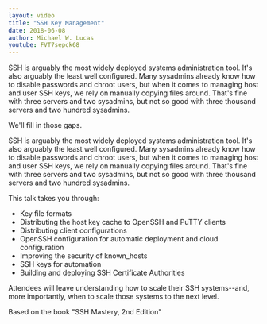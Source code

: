 ```yaml
---
layout: video
title: "SSH Key Management"
date: 2018-06-08
author: Michael W. Lucas
youtube: FVT7sepck68
---
```

SSH is arguably the most widely deployed systems administration tool. It's also arguably the least well configured. Many sysadmins already know how to disable passwords and chroot users, but when it comes to managing host and user SSH keys, we rely on manually copying files around. That's fine with three servers and two sysadmins, but not so good with three thousand servers and two hundred sysadmins.

We'll fill in those gaps.

SSH is arguably the most widely deployed systems administration tool. It's also arguably the least well configured. Many sysadmins already know how to disable passwords and chroot users, but when it comes to managing host and user SSH keys, we rely on manually copying files around. That's fine with three servers and two sysadmins, but not so good with three thousand servers and two hundred sysadmins.

This talk takes you through:

* Key file formats
* Distributing the host key cache to OpenSSH and PuTTY clients
* Distributing client configurations
* OpenSSH configuration for automatic deployment and cloud configuration
* Improving the security of known_hosts
* SSH keys for automation
* Building and deploying SSH Certificate Authorities

Attendees will leave understanding how to scale their SSH systems--and, more importantly, when to scale those systems to the next level.

Based on the book "SSH Mastery, 2nd Edition"